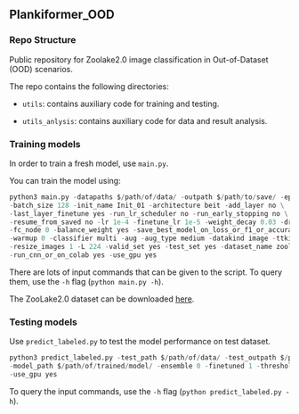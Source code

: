 ## Plankiformer_OOD

### Repo Structure

Public repository for Zoolake2.0 image classification in Out-of-Dataset (OOD) scenarios.

The repo contains the following directories:

- `utils`: contains auxiliary code for training and testing.

- `utils_anlysis`: contains auxiliary code for data and result analysis.


### Training models

In order to train a fresh model, use `main.py`. 

You can train the model using:

```python
python3 main.py -datapaths $/path/of/data/ -outpath $/path/to/save/ -epochs 50 -finetune 1 -finetune_epochs 50 \
-batch_size 128 -init_name Init_01 -architecture beit -add_layer no \
-last_layer_finetune yes -run_lr_scheduler no -run_early_stopping no \
-resume_from_saved no -lr 1e-4 -finetune_lr 1e-5 -weight_decay 0.03 -dropout_1 0 -dropout_2 0 \
-fc_node 0 -balance_weight yes -save_best_model_on_loss_or_f1_or_accuracy 2 \
-warmup 0 -classifier multi -aug -aug_type medium -datakind image -ttkind image -save_data yes \
-resize_images 1 -L 224 -valid_set yes -test_set yes -dataset_name zoolake -training_data False \
-run_cnn_or_on_colab yes -use_gpu yes
```

There are lots of input commands that can be given to the script. To query them, use the `-h` flag (`python main.py -h`). 

The ZooLake2.0 dataset can be downloaded [here](https://doi.org/10.25678/000C6M).

### Testing models

Use `predict_labeled.py` to test the model performance on test dataset.

```python
python3 predict_labeled.py -test_path $/path/of/data/ -test_outpath $/path/to/save/ -main_param_path $/path/of/training/configuration/parameters/ \
-model_path $/path/of/trained/model/ -ensemble 0 -finetuned 1 -threshold 0.0 -resize_images 1 \
-use_gpu yes
```

To query the input commands, use the `-h` flag (`python predict_labeled.py -h`). 